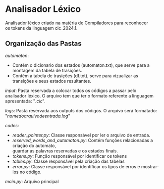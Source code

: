 # Analisador Léxico

Analisador léxico criado na matéria de Compiladores para reconhecer <br> os tokens da linguagem cic_2024.1.

## Organização das Pastas

_automaton_: 
- Contém o dicionario dos estados (automaton.txt), que serve para a <br> montagem da tabela de trasições.
- Contém a tabela de trasições (df.txt), serve para vizualizar as <br> transições e seus estados resultantes.

_input_: Pasta reservada a colocar todos os códigos a passar pelo <br>analisador léxico. O arquivo tem que ter o formato referente a linguagem apresentada: "*.cic*".

_logs_: Pasta reservada aos outputs dos códigos. O arquivo será formatado: "*nomedoarquivodeentrada.log*"

_codes_:
- _reader_pointer.py_: Classe responsável por ler o arquivo de entrada.
- _reserved_words_and_automaton.py_: Contém funções relacionadas a criação do automato, <br> guardar as palavras reservadas e os estados finais.
- _tokens.py_: Função responsável por identificar os tokens
- _tables.py_: Classe responsável pela criação das tabelas
- _error.py_: Classe responsável por identificar os tipos de erros e mostrar-los no código.

_main.py_: Arquivo principal

